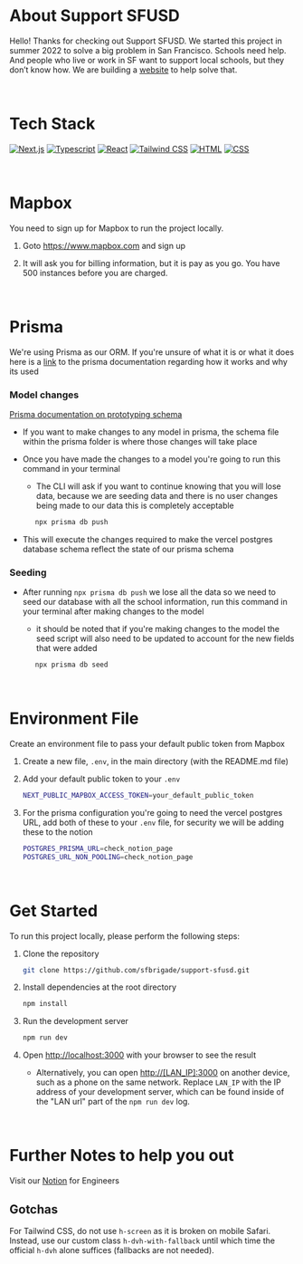 # About Support SFUSD

Hello! Thanks for checking out Support SFUSD. We started this project in summer 2022 to solve a big problem in San Francisco. Schools need help. And people who live or work in SF want to support local schools, but they don’t know how. We are building a [website](https://support-sfusd.vercel.app/) to help solve that.

<br>

# Tech Stack

[![Next.js][next.js]][nextjs-url]
[![Typescript][typescript.js]][typescript-url]
[![React][react.js]][react-url]
[![Tailwind CSS][tailwind.js]][tailwind-url]
[![HTML][html.js]][html-url]
[![CSS][css.js]][css-url]

<br>

# Mapbox

You need to sign up for Mapbox to run the project locally.

1. Goto https://www.mapbox.com and sign up

2. It will ask you for billing information, but it is pay as you go. You have 500 instances before you are charged.

<br>

# Prisma

We're using Prisma as our ORM. If you're unsure of what it is or what it does here is a [link](https://www.prisma.io/docs/orm/overview/introduction/what-is-prisma#how-does-prisma-orm-work) to the prisma documentation regarding how it works and why its used

### Model changes

[Prisma documentation on prototyping schema](https://www.prisma.io/docs/orm/prisma-migrate/workflows/prototyping-your-schema)

- If you want to make changes to any model in prisma, the schema file within the prisma folder is where those changes will take place
- Once you have made the changes to a model you're going to run this command in your terminal

  - The CLI will ask if you want to continue knowing that you will lose data, because we are seeding data and there is no user changes being made to our data this is completely acceptable

  ```sh
     npx prisma db push
  ```

- This will execute the changes required to make the vercel postgres database schema reflect the state of our prisma schema

### Seeding

- After running `npx prisma db push` we lose all the data so we need to seed our database with all the school information, run this command in your terminal after making changes to the model

  - it should be noted that if you're making changes to the model the seed script will also need to be updated to account for the new fields that were added

  ```sh
     npx prisma db seed
  ```

  <br>

# Environment File

Create an environment file to pass your default public token from Mapbox

1. Create a new file, `.env`, in the main directory (with the README.md file)

2. Add your default public token to your `.env`

   ```sh
   NEXT_PUBLIC_MAPBOX_ACCESS_TOKEN=your_default_public_token
   ```

3. For the prisma configuration you're going to need the vercel postgres URL, add both of these to your `.env` file, for security we will be adding these to the notion
   ```sh
   POSTGRES_PRISMA_URL=check_notion_page
   POSTGRES_URL_NON_POOLING=check_notion_page
   ```

<br>

# Get Started

To run this project locally, please perform the following steps:

1. Clone the repository
   ```sh
   git clone https://github.com/sfbrigade/support-sfusd.git
   ```
2. Install dependencies at the root directory

   ```sh
   npm install
   ```

3. Run the development server

   ```bash
   npm run dev
   ```

4. Open [http://localhost:3000](http://localhost:3000) with your browser to see the result

   - Alternatively, you can open [http://[LAN_IP]:3000](http://[LAN_IP]:3000) on another device, such as a phone on the same network. Replace `LAN_IP` with the IP address of your development server, which can be found inside of the "LAN url" part of the `npm run dev` log.

<br>

# Further Notes to help you out

Visit our [Notion](https://aquatic-magpie-a51.notion.site/Engineering-Guide-5cddd23f2ab0494cba2edcc93764f27f) for Engineers

## Gotchas

For Tailwind CSS, do not use `h-screen` as it is broken on mobile Safari. Instead, use our custom class `h-dvh-with-fallback` until which time the official `h-dvh` alone suffices (fallbacks are not needed).

<!-- References and Icons -->

[html.js]: https://img.shields.io/badge/HTML-239120?style=for-the-badge&logo=html5&logoColor=white
[html-url]: https://developer.mozilla.org/en-US/docs/Web/HTML
[css.js]: https://img.shields.io/badge/CSS-239120?&style=for-the-badge&logo=css3&logoColor=white
[css-url]: https://developer.mozilla.org/en-US/docs/Web/CSS
[react.js]: https://img.shields.io/badge/React-20232A?style=for-the-badge&logo=react&logoColor=61DAFB
[react-url]: https://reactjs.org/
[typescript.js]: https://img.shields.io/badge/TypeScript-007ACC?style=for-the-badge&logo=typescript&logoColor=white
[typescript-url]: https://www.typescriptlang.org/
[tailwind.js]: https://img.shields.io/badge/Tailwind_CSS-38B2AC?style=for-the-badge&logo=tailwind-css&logoColor=white
[tailwind-url]: https://tailwindcss.com/
[next.js]: https://img.shields.io/badge/next.js-000000?style=for-the-badge&logo=nextdotjs&logoColor=white
[nextjs-url]: https://nextjs.org/
[notion-url]: https://www.notion.so/Engineering-Start-5cddd23f2ab0494cba2edcc93764f27f?pvs=4
